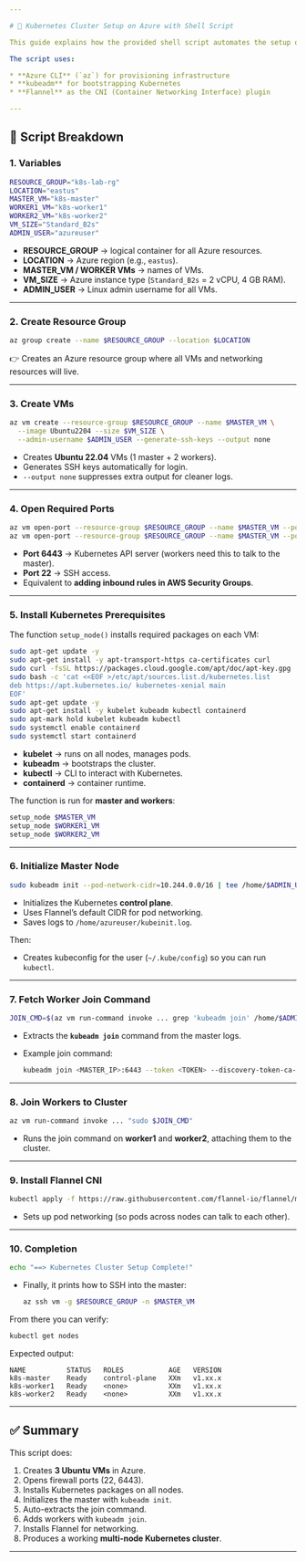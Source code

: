 ```yaml
---

# 🚀 Kubernetes Cluster Setup on Azure with Shell Script

This guide explains how the provided shell script automates the setup of a **3-node Kubernetes cluster** (1 master + 2 workers) on **Azure Virtual Machines**.

The script uses:

* **Azure CLI** (`az`) for provisioning infrastructure
* **kubeadm** for bootstrapping Kubernetes
* **Flannel** as the CNI (Container Networking Interface) plugin

---
```


## 📝 Script Breakdown

### 1. Variables

```bash
RESOURCE_GROUP="k8s-lab-rg"
LOCATION="eastus"
MASTER_VM="k8s-master"
WORKER1_VM="k8s-worker1"
WORKER2_VM="k8s-worker2"
VM_SIZE="Standard_B2s"
ADMIN_USER="azureuser"
```

* **RESOURCE_GROUP** → logical container for all Azure resources.
* **LOCATION** → Azure region (e.g., `eastus`).
* **MASTER_VM / WORKER VMs** → names of VMs.
* **VM_SIZE** → Azure instance type (`Standard_B2s` = 2 vCPU, 4 GB RAM).
* **ADMIN_USER** → Linux admin username for all VMs.

---

### 2. Create Resource Group

```bash
az group create --name $RESOURCE_GROUP --location $LOCATION
```

👉 Creates an Azure resource group where all VMs and networking resources will live.

---

### 3. Create VMs

```bash
az vm create --resource-group $RESOURCE_GROUP --name $MASTER_VM \
  --image Ubuntu2204 --size $VM_SIZE \
  --admin-username $ADMIN_USER --generate-ssh-keys --output none
```

* Creates **Ubuntu 22.04** VMs (1 master + 2 workers).
* Generates SSH keys automatically for login.
* `--output none` suppresses extra output for cleaner logs.

---

### 4. Open Required Ports

```bash
az vm open-port --resource-group $RESOURCE_GROUP --name $MASTER_VM --port 6443 --priority 1001 --output none
az vm open-port --resource-group $RESOURCE_GROUP --name $MASTER_VM --port 22 --priority 1002 --output none
```

* **Port 6443** → Kubernetes API server (workers need this to talk to the master).
* **Port 22** → SSH access.
* Equivalent to **adding inbound rules in AWS Security Groups**.

---

### 5. Install Kubernetes Prerequisites

The function `setup_node()` installs required packages on each VM:

```bash
sudo apt-get update -y
sudo apt-get install -y apt-transport-https ca-certificates curl
sudo curl -fsSL https://packages.cloud.google.com/apt/doc/apt-key.gpg | sudo apt-key add -
sudo bash -c 'cat <<EOF >/etc/apt/sources.list.d/kubernetes.list
deb https://apt.kubernetes.io/ kubernetes-xenial main
EOF'
sudo apt-get update -y
sudo apt-get install -y kubelet kubeadm kubectl containerd
sudo apt-mark hold kubelet kubeadm kubectl
sudo systemctl enable containerd
sudo systemctl start containerd
```

* **kubelet** → runs on all nodes, manages pods.
* **kubeadm** → bootstraps the cluster.
* **kubectl** → CLI to interact with Kubernetes.
* **containerd** → container runtime.

The function is run for **master and workers**:

```bash
setup_node $MASTER_VM
setup_node $WORKER1_VM
setup_node $WORKER2_VM
```

---

### 6. Initialize Master Node

```bash
sudo kubeadm init --pod-network-cidr=10.244.0.0/16 | tee /home/$ADMIN_USER/kubeinit.log
```

* Initializes the Kubernetes **control plane**.
* Uses Flannel’s default CIDR for pod networking.
* Saves logs to `/home/azureuser/kubeinit.log`.

Then:

* Creates kubeconfig for the user (`~/.kube/config`) so you can run `kubectl`.

---

### 7. Fetch Worker Join Command

```bash
JOIN_CMD=$(az vm run-command invoke ... grep 'kubeadm join' /home/$ADMIN_USER/kubeinit.log)
```

* Extracts the **`kubeadm join`** command from the master logs.
* Example join command:

  ```bash
  kubeadm join <MASTER_IP>:6443 --token <TOKEN> --discovery-token-ca-cert-hash sha256:<HASH>
  ```

---

### 8. Join Workers to Cluster

```bash
az vm run-command invoke ... "sudo $JOIN_CMD"
```

* Runs the join command on **worker1** and **worker2**, attaching them to the cluster.

---

### 9. Install Flannel CNI

```bash
kubectl apply -f https://raw.githubusercontent.com/flannel-io/flannel/master/Documentation/kube-flannel.yml
```

* Sets up pod networking (so pods across nodes can talk to each other).

---

### 10. Completion

```bash
echo "==> Kubernetes Cluster Setup Complete!"
```

* Finally, it prints how to SSH into the master:

  ```bash
  az ssh vm -g $RESOURCE_GROUP -n $MASTER_VM
  ```

From there you can verify:

```bash
kubectl get nodes
```

Expected output:

```
NAME          STATUS   ROLES           AGE   VERSION
k8s-master    Ready    control-plane   XXm   v1.xx.x
k8s-worker1   Ready    <none>          XXm   v1.xx.x
k8s-worker2   Ready    <none>          XXm   v1.xx.x
```

---

## ✅ Summary

This script does:

1. Creates **3 Ubuntu VMs** in Azure.
2. Opens firewall ports (22, 6443).
3. Installs Kubernetes packages on all nodes.
4. Initializes the master with `kubeadm init`.
5. Auto-extracts the join command.
6. Adds workers with `kubeadm join`.
7. Installs Flannel for networking.
8. Produces a working **multi-node Kubernetes cluster**.

---
